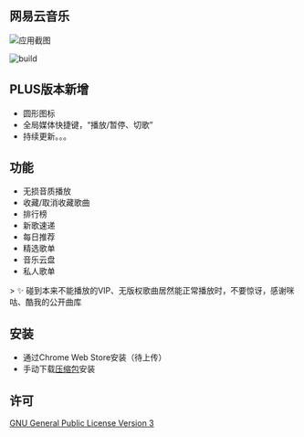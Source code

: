 ## 网易云音乐

![应用截图](https://user-images.githubusercontent.com/4012553/140094889-71088388-7d10-47b2-8e2d-3c306dc0160f.png)

![build](https://github.com/Resurrection2981/netease-music-crx-plus/actions/workflows/build.yaml/badge.svg)

## PLUS版本新增

*   圆形图标
*   全局媒体快捷键，“播放/暂停、切歌”
*   持续更新。。。

## 功能

*   无损音质播放
*   收藏/取消收藏歌曲
*   排行榜
*   新歌速递
*   每日推荐
*   精选歌单
*   音乐云盘
*   私人歌单

\> ✨ 碰到本来不能播放的VIP、无版权歌曲居然能正常播放时，不要惊讶，感谢咪咕、酷我的公开曲库

## 安装

*   通过Chrome Web Store安装（待上传）
*   手动下载[压缩包](https://github.com/Resurrection2981/netease-music-crx-plus/releases)安装

## 许可

[GNU General Public License Version 3](https://www.gnu.org/licenses/gpl.html)